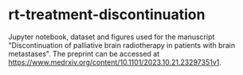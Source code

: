 # rt-treatment-discontinuation
Jupyter notebook, dataset and figures used for the manuscript "Discontinuation of palliative brain radiotherapy in patients with brain metastases".
The preprint can be accessed at https://www.medrxiv.org/content/10.1101/2023.10.21.23297351v1.
